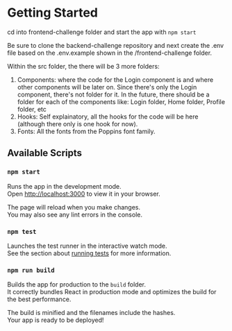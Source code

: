 # Getting Started

cd into frontend-challenge folder and start the app with
`npm start`

Be sure to clone the backend-challenge repository and next create the .env file based on the .env.example shown in the /frontend-challenge folder.

Within the src folder, the there will be 3 more folders:

1. Components: where the code for the Login component is and where other components will be later on. Since there's only the Login component, there's not folder for it. In the future, there should be a folder for each of the components like: Login folder, Home folder, Profile folder, etc
2. Hooks: Self explainatory, all the hooks for the code will be here (although there only is one hook for now).
3. Fonts: All the fonts from the Poppins font family.

## Available Scripts

### `npm start`

Runs the app in the development mode.\
Open [http://localhost:3000](http://localhost:3000) to view it in your browser.

The page will reload when you make changes.\
You may also see any lint errors in the console.

### `npm test`

Launches the test runner in the interactive watch mode.\
See the section about [running tests](https://facebook.github.io/create-react-app/docs/running-tests) for more information.

### `npm run build`

Builds the app for production to the `build` folder.\
It correctly bundles React in production mode and optimizes the build for the best performance.

The build is minified and the filenames include the hashes.\
Your app is ready to be deployed!
